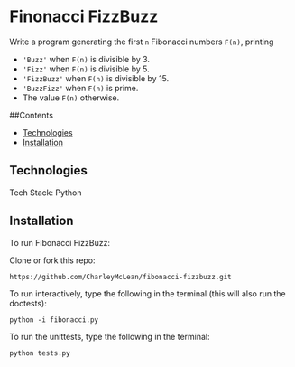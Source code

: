 # Finonacci FizzBuzz

Write a program generating the first `n` Fibonacci numbers `F(n)`, printing

* `'Buzz'` when `F(n)` is divisible by 3.
* `'Fizz'` when `F(n)` is divisible by 5.
* `'FizzBuzz'` when `F(n)` is divisible by 15.
* `'BuzzFizz'` when `F(n)` is prime.
* The value `F(n)` otherwise.



##Contents
* [Technologies](#technologies)
* [Installation](#install)

## <a name="technologies"></a>Technologies

Tech Stack: Python<br/>


## <a name="install"></a>Installation

To run Fibonacci FizzBuzz:

Clone or fork this repo:

```
https://github.com/CharleyMcLean/fibonacci-fizzbuzz.git
```

To run interactively, type the following in the terminal (this will also run the doctests):

```
python -i fibonacci.py
```

To run the unittests, type the following in the terminal:

```
python tests.py
```
